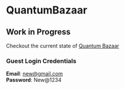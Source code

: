﻿# QuantumBazaar

## Work in Progress

Checkout the current state of [Quantum Bazaar](https://quantum-bazaar.vercel.app/)

### Guest Login Credentials

**Email**: new@gmail.com \
**Password**: New@1234
